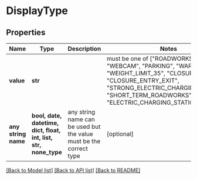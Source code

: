 # DisplayType


## Properties
Name | Type | Description | Notes
------------ | ------------- | ------------- | -------------
**value** | **str** |  |  must be one of ["ROADWORKS", "WEBCAM", "PARKING", "WARNING", "WEIGHT_LIMIT_35", "CLOSURE", "CLOSURE_ENTRY_EXIT", "STRONG_ELECTRIC_CHARGING_STATION", "SHORT_TERM_ROADWORKS", "ELECTRIC_CHARGING_STATION", ]
**any string name** | **bool, date, datetime, dict, float, int, list, str, none_type** | any string name can be used but the value must be the correct type | [optional]

[[Back to Model list]](../README.md#documentation-for-models) [[Back to API list]](../README.md#documentation-for-api-endpoints) [[Back to README]](../README.md)


